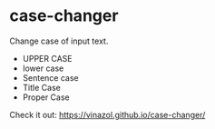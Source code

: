 # case-changer
Change case of input text. 

- UPPER CASE 
- lower case
- Sentence case
- Title Case
- Proper Case

Check it out: https://vinazol.github.io/case-changer/
